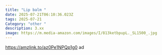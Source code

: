 ```yaml
---
title: "Lip balm "
date: 2025-07-21T06:10:36.023Z
tags: 2025-07-21
Category: "other "
description: 3.xx
image: https://m.media-amazon.com/images/I/813ketbpupL._SL1500_.jpg
---
```

https://amzlink.to/az0Pe1NPQp1g0 ad